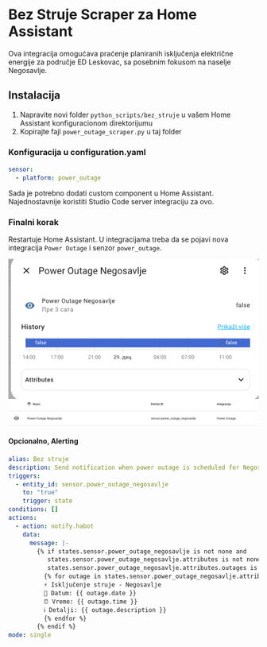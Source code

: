 # Bez Struje Scraper za Home Assistant

Ova integracija omogućava praćenje planiranih isključenja električne energije za područje ED Leskovac, sa posebnim fokusom na naselje Negosavlje.

## Instalacija

1. Napravite novi folder `python_scripts/bez_struje` u vašem Home Assistant konfiguracionom direktorijumu
2. Kopirajte fajl `power_outage_scraper.py` u taj folder

### Konfiguracija u configuration.yaml

```yaml
sensor:
  - platform: power_outage
```
Sada je potrebno dodati custom component u Home Assistant. Najednostavnije koristiti Studio Code server integraciju za ovo. 

### Finalni korak
Restartuje Home Assistant. U integracijama treba da se pojavi nova integracija `Power Outage` i senzor `power_outage`.


![alt text](image.png)
![alt text](image-1.png)



#### Opcionalno, Alerting

```yaml
alias: Bez struje
description: Send notification when power outage is scheduled for Negosavlje
triggers:
  - entity_id: sensor.power_outage_negosavlje
    to: "true"
    trigger: state
conditions: []
actions:
  - action: notify.habot
    data:
      message: |-
        {% if states.sensor.power_outage_negosavlje is not none and 
           states.sensor.power_outage_negosavlje.attributes is not none and 
           states.sensor.power_outage_negosavlje.attributes.outages is not none %}
          {% for outage in states.sensor.power_outage_negosavlje.attributes.outages %}
          ⚡️ Isključenje struje - Negosavlje
          📅 Datum: {{ outage.date }}
          ⏰ Vreme: {{ outage.time }}
          ℹ️ Detalji: {{ outage.description }}
          {% endfor %}
        {% endif %}
mode: single
```
